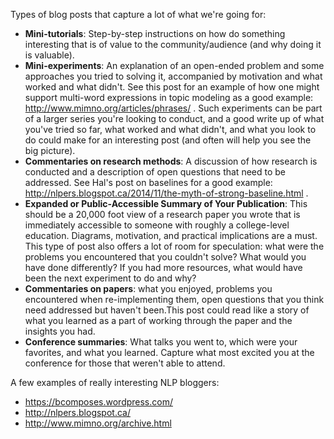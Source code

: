 Types of blog posts that capture a lot of what we're going for:
* **Mini-tutorials**: Step-by-step instructions on how do something interesting that is of value to the community/audience (and why doing it is valuable).
* **Mini-experiments**: An explanation of an open-ended problem and some approaches you tried to solving it, accompanied by motivation and what worked and what didn't. See this post for an example of how one might support multi-word expressions in topic modeling as a good example: http://www.mimno.org/articles/phrases/ . Such experiments can be part of a larger series you're looking to conduct, and a good write up of what you've tried so far, what worked and what didn't, and what you look to do could make for an interesting post (and often will help you see the big picture).
* **Commentaries on research methods**: A discussion of how research is conducted and a description of open questions that need to be addressed.  See Hal's post on baselines for a good example: http://nlpers.blogspot.ca/2014/11/the-myth-of-strong-baseline.html . 
* **Expanded or Public-Accessible Summary of Your Publication**: This should be a 20,000 foot view of a research paper you wrote that is immediately accessible to someone with roughly a college-level education. Diagrams, motivation, and practical implications are a must. This type of post also offers a lot of room for speculation: what were the problems you encountered that you couldn't solve? What would you have done differently? If you had more resources, what would have been the next experiment to do and why?
* **Commentaries on papers**: what you enjoyed, problems you encountered when re-implementing them, open questions that you think need addressed but haven't been.This post could read like a story of what you learned as a part of working through the paper and the insights you had.
* **Conference summaries**: What talks you went to, which were your favorites, and what you learned. Capture what most excited you at the conference for those that weren't able to attend.

A few examples of really interesting NLP bloggers:
* https://bcomposes.wordpress.com/
* http://nlpers.blogspot.ca/
* http://www.mimno.org/archive.html
